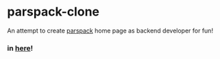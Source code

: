 # parspack-clone

An attempt to create [parspack](https://parspack.com) home page as backend developer for fun!

### in [here](https://biomousavi.github.io/parspack-clone/)!
